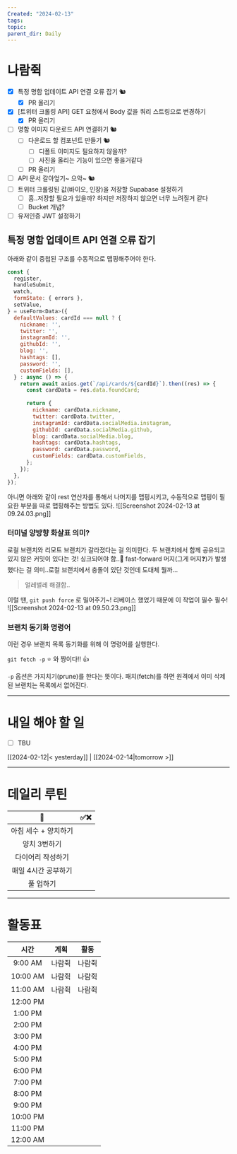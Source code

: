 ```yaml
---
Created: "2024-02-13"
tags: 
topic: 
parent_dir: Daily
---
```

# 나람쥑
- [x] 특정 명함 업데이트 API 연결 오류 잡기 🐿️
	- [x] PR 올리기
- [x] [트위터 크롤링 API] GET 요청에서 Body 값을 쿼리 스트링으로 변경하기
	- [x] PR 올리기
- [ ] 명함 이미지 다운로드 API 연결하기 🐿️
	- [ ] 다운로드 할 컴포넌트 만들기 🐿️
		- [ ] 디폴트 이미지도 필요하지 않을까?
		- [ ] 사진을 올리는 기능이 있으면 좋을거같다
	- [ ] PR 올리기
- [ ] API 문서 갈아엎기~ 으악~ 🐿️
- [ ] 트위터 크롤링된 값(바이오, 인장)을 저장할 Supabase 설정하기
	- [ ] 흠..저장할 필요가 있을까? 하지만 저장하지 않으면 너무 느려질거 같다
	- [ ] Bucket 개념?
- [ ] 유저인증 JWT 설정하기
## 특정 명함 업데이트 API 연결 오류 잡기 
아래와 같이 중첩된 구조를 수동적으로 맵핑해주어야 한다.
```js
const {
  register,
  handleSubmit,
  watch,
  formState: { errors },
  setValue,
} = useForm<Data>({
  defaultValues: cardId === null ? {
    nickname: '',
    twitter: '',
    instagramId: '', 
    githubId: '',    
    blog: '',      
    hashtags: [],
    password: '',
    customFields: [],
  } : async () => {
    return await axios.get(`/api/cards/${cardId}`).then((res) => {
      const cardData = res.data.foundCard;
      
      return {
        nickname: cardData.nickname,
        twitter: cardData.twitter,
        instagramId: cardData.socialMedia.instagram, 
        githubId: cardData.socialMedia.github,     
        blog: cardData.socialMedia.blog,             
        hashtags: cardData.hashtags,
        password: cardData.password,
        customFields: cardData.customFields,
      };
    });
  },
});
```
아니면 아래와 같이 rest 연산자를 통해서 나머지를 맵핑시키고, 수동적으로 맵핑이 필요한 부분을 따로 맵핑해주는 방법도 있다. 
![[Screenshot 2024-02-13 at 09.24.03.png]]
### 터미널 양방향 화살표 의미?
로컬 브랜치와 리모트 브랜치가 갈라졌다는 걸 의미한다. 두 브랜치에서 함께 공유되고 있지 않은 커밋이 있다는 것! 싱크되어야 함..🤔 fast-forward 머지(그게 머지❓)가 발생했다는 걸 의미..로컬 브랜치에서 충돌이 있단 것인데 도대체 뭘까... 
> 얼레벌레 해결함..

이럴 땐, `git push force` 로 밀어주기~! 리베이스 했었기 때문에 이 작업이 필수 필수!
![[Screenshot 2024-02-13 at 09.50.23.png]]
### 브랜치 동기화 명령어
이런 경우 브랜치 목록 동기화를 위해 이 명령어를 실행한다.

`git fetch -p` ⭐️ 와 짱이다!! 👍

`-p` 옵션은 가지치기(prune)를 한다는 뜻이다. 패치(fetch)를 하면 원격에서 이미 삭제된 브랜치는 목록에서 없어진다.


----
# 내일 해야 할 일
- [ ] TBU 
  
[[2024-02-12|< yesterday]] | [[2024-02-14|tomorrow >]]  
  
---  
# 데일리 루틴
|         🐣          | ✅❌    |
|:-------------------:|:---:|
|    아침 세수 + 양치하기    |     |
|    양치 3번하기     |     |
|  다이어리 작성하기  |     |
| 매일 4시간 공부하기 |     |
|      풀 업하기      |     |

----
# 활동표
| 시간 | 계획 | 활동 |
| :--: | :--: | ---- |
| 9:00 AM | 나람쥑 | 나람쥑 |
| 10:00 AM | 나람쥑 | 나람쥑 |
| 11:00 AM | 나람쥑 | 나람쥑 |
| 12:00 PM |  |  |
| 1:00 PM |  |  |
| 2:00 PM |  |  |
| 3:00 PM |  |  |
| 4:00 PM |  |  |
| 5:00 PM |  |  |
| 6:00 PM |  |  |
| 7:00 PM |  |  |
| 8:00 PM |  |  |
| 9:00 PM |  |  |
| 10:00 PM |  |  |
| 11:00 PM |  |  |
| 12:00 AM |  |  |
